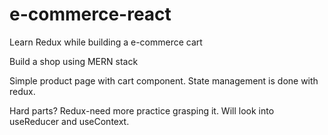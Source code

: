 # e-commerce-react

Learn Redux while building a e-commerce cart

Build a shop using MERN stack

Simple product page with cart component. State management is done with redux.

Hard parts? Redux-need more practice grasping it. Will look into useReducer and useContext.
